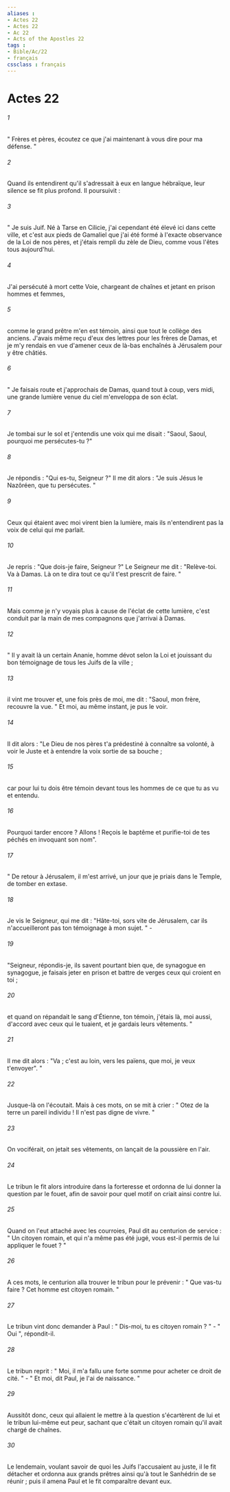 ```yaml
---
aliases : 
- Actes 22
- Actes 22
- Ac 22
- Acts of the Apostles 22
tags : 
- Bible/Ac/22
- français
cssclass : français
---
```


# Actes 22

###### 1
" Frères et pères, écoutez ce que j'ai maintenant à vous dire pour ma défense. " 
###### 2
Quand ils entendirent qu'il s'adressait à eux en langue hébraïque, leur silence se fit plus profond. Il poursuivit : 
###### 3
" Je suis Juif. Né à Tarse en Cilicie, j'ai cependant été élevé ici dans cette ville, et c'est aux pieds de Gamaliel que j'ai été formé à l'exacte observance de la Loi de nos pères, et j'étais rempli du zèle de Dieu, comme vous l'êtes tous aujourd'hui. 
###### 4
J'ai persécuté à mort cette Voie, chargeant de chaînes et jetant en prison hommes et femmes, 
###### 5
comme le grand prêtre m'en est témoin, ainsi que tout le collège des anciens. J'avais même reçu d'eux des lettres pour les frères de Damas, et je m'y rendais en vue d'amener ceux de là-bas enchaînés à Jérusalem pour y être châtiés. 
###### 6
" Je faisais route et j'approchais de Damas, quand tout à coup, vers midi, une grande lumière venue du ciel m'enveloppa de son éclat. 
###### 7
Je tombai sur le sol et j'entendis une voix qui me disait : "Saoul, Saoul, pourquoi me persécutes-tu ?" 
###### 8
Je répondis : "Qui es-tu, Seigneur ?" Il me dit alors : "Je suis Jésus le Nazôréen, que tu persécutes. " 
###### 9
Ceux qui étaient avec moi virent bien la lumière, mais ils n'entendirent pas la voix de celui qui me parlait. 
###### 10
Je repris : "Que dois-je faire, Seigneur ?" Le Seigneur me dit : "Relève-toi. Va à Damas. Là on te dira tout ce qu'il t'est prescrit de faire. " 
###### 11
Mais comme je n'y voyais plus à cause de l'éclat de cette lumière, c'est conduit par la main de mes compagnons que j'arrivai à Damas. 
###### 12
" Il y avait là un certain Ananie, homme dévot selon la Loi et jouissant du bon témoignage de tous les Juifs de la ville ; 
###### 13
il vint me trouver et, une fois près de moi, me dit : "Saoul, mon frère, recouvre la vue. " Et moi, au même instant, je pus le voir. 
###### 14
Il dit alors : "Le Dieu de nos pères t'a prédestiné à connaître sa volonté, à voir le Juste et à entendre la voix sortie de sa bouche ; 
###### 15
car pour lui tu dois être témoin devant tous les hommes de ce que tu as vu et entendu. 
###### 16
Pourquoi tarder encore ? Allons ! Reçois le baptême et purifie-toi de tes péchés en invoquant son nom". 
###### 17
" De retour à Jérusalem, il m'est arrivé, un jour que je priais dans le Temple, de tomber en extase. 
###### 18
Je vis le Seigneur, qui me dit : "Hâte-toi, sors vite de Jérusalem, car ils n'accueilleront pas ton témoignage à mon sujet. " - 
###### 19
"Seigneur, répondis-je, ils savent pourtant bien que, de synagogue en synagogue, je faisais jeter en prison et battre de verges ceux qui croient en toi ; 
###### 20
et quand on répandait le sang d'Étienne, ton témoin, j'étais là, moi aussi, d'accord avec ceux qui le tuaient, et je gardais leurs vêtements. " 
###### 21
Il me dit alors : "Va ; c'est au loin, vers les païens, que moi, je veux t'envoyer". " 
###### 22
Jusque-là on l'écoutait. Mais à ces mots, on se mit à crier : " Otez de la terre un pareil individu ! Il n'est pas digne de vivre. " 
###### 23
On vociférait, on jetait ses vêtements, on lançait de la poussière en l'air. 
###### 24
Le tribun le fit alors introduire dans la forteresse et ordonna de lui donner la question par le fouet, afin de savoir pour quel motif on criait ainsi contre lui. 
###### 25
Quand on l'eut attaché avec les courroies, Paul dit au centurion de service : " Un citoyen romain, et qui n'a même pas été jugé, vous est-il permis de lui appliquer le fouet ? " 
###### 26
A ces mots, le centurion alla trouver le tribun pour le prévenir : " Que vas-tu faire ? Cet homme est citoyen romain. " 
###### 27
Le tribun vint donc demander à Paul : " Dis-moi, tu es citoyen romain ? " - " Oui ", répondit-il. 
###### 28
Le tribun reprit : " Moi, il m'a fallu une forte somme pour acheter ce droit de cité. " - " Et moi, dit Paul, je l'ai de naissance. " 
###### 29
Aussitôt donc, ceux qui allaient le mettre à la question s'écartèrent de lui et le tribun lui-même eut peur, sachant que c'était un citoyen romain qu'il avait chargé de chaînes. 
###### 30
Le lendemain, voulant savoir de quoi les Juifs l'accusaient au juste, il le fit détacher et ordonna aux grands prêtres ainsi qu'à tout le Sanhédrin de se réunir ; puis il amena Paul et le fit comparaître devant eux. 
